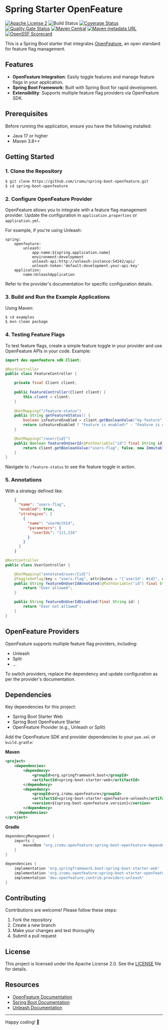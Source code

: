 # Spring Starter OpenFeature

[![Apache License 2](https://img.shields.io/badge/license-ASF2-blue.svg)](https://www.apache.org/licenses/LICENSE-2.0.txt)
![Build Status](https://github.com/iromu/spring-boot-openfeature/actions/workflows/snapshots.yml/badge.svg?branch=main)
[![Coverage Status](https://coveralls.io/repos/github/iromu/spring-boot-openfeature/badge.svg?branch=main)](https://coveralls.io/github/iromu/spring-boot-openfeature?branch=main)
[![Quality Gate Status](https://sonarcloud.io/api/project_badges/measure?project=iromu_spring-boot-openfeature&metric=alert_status)](https://sonarcloud.io/summary/new_code?id=iromu_spring-boot-openfeature)
[![Maven Central](https://img.shields.io/maven-central/v/org.iromu.openfeature/spring-boot-openfeature?label=release)](https://repo1.maven.org/maven2/org/iromu/openfeature/)
[![Maven metadata URL](https://img.shields.io/maven-metadata/v?metadataUrl=https%3A%2F%2Fcentral.sonatype.com%2Frepository%2Fmaven-snapshots%2Forg%2Firomu%2Fopenfeature%2Fspring-boot-openfeature%2Fmaven-metadata.xml&label=snapshot)](https://central.sonatype.com/service/rest/repository/browse/maven-snapshots/org/iromu/openfeature/)
[![OpenSSF Scorecard](https://api.securityscorecards.dev/projects/github.com/iromu/spring-boot-openfeature/badge)](https://securityscorecards.dev/viewer/?uri=github.com/iromu/spring-boot-openfeature)

This is a Spring Boot starter that integrates [OpenFeature](https://openfeature.dev/), an open standard for feature flag
management.

## Features

- **OpenFeature Integration**: Easily toggle features and manage feature flags in your application.
- **Spring Boot Framework**: Built with Spring Boot for rapid development.
- **Extensibility**: Supports multiple feature flag providers via OpenFeature SDK.

## Prerequisites

Before running the application, ensure you have the following installed:

- Java 17 or higher
- Maven 3.8++

## Getting Started

### 1. Clone the Repository

```bash
$ git clone https://github.com/iromu/spring-boot-openfeature.git
$ cd spring-boot-openfeature
```

### 2. Configure OpenFeature Provider

OpenFeature allows you to integrate with a feature flag management provider. Update the configuration in
`application.properties` or `application.yml`.

For example, if you're using Unleash:

```properties
spring:
    openfeature:
        unleash:
            app-name:${spring.application.name}
            environment:development
            unleash-api:http://unleash-instance:54242/api/
            unleash-token:'default:development.your-api-key'
    application:
        name:UnleashApplication
```

Refer to the provider's documentation for specific configuration details.

### 3. Build and Run the Example Applications

Using Maven:

```bash
$ cd examples
$ mvn clean package
```

### 4. Testing Feature Flags

To test feature flags, create a simple feature toggle in your provider and use OpenFeature APIs in your code. Example:

```java
import dev.openfeature.sdk.Client;

@RestController
public class FeatureController {

    private final Client client;
    
    public FeatureController(Client client) {
        this.client = client;
    }
    
    @GetMapping("/feature-status")
    public String getFeatureStatus() {
        boolean isFeatureEnabled = client.getBooleanValue("my-feature", false);
        return isFeatureEnabled ? "Feature is enabled!" : "Feature is disabled.";
    }

    @GetMapping("/user/{id}")
    public Boolean featureOnUserId(@PathVariable("id") final String id) {
        return client.getBooleanValue("users-flag", false, new ImmutableContext(Map.of("userId", new Value(id))));
    }
}
```

Navigate to `/feature-status` to see the feature toggle in action.



### 5. Annotations

With a strategy defined like:

```json
    {
      "name": "users-flag",
      "enabled": true,
      "strategies": [
        {
          "name": "userWithId",
          "parameters": {
            "userIds": "111,234"
          }
        }
      ]
    }
```

```java
@RestController
public class UserController {

    @GetMapping("annotated/user/{id}")
    @ToggleOnFlag(key = "users-flag", attributes = "{'userId': #id}", orElse = "featureOnUserIdDisabled")
    public String featureOnUserIdAnnotated(@PathVariable("id") final String id) {
        return "User allowed";
    }

    public String featureOnUserIdDisabled(final String id) {
        return "User not allowed";
    }
}
```

## OpenFeature Providers

OpenFeature supports multiple feature flag providers, including:

- Unleash
- Split
- ...

To switch providers, replace the dependency and update configuration as per the provider's documentation.

## Dependencies

Key dependencies for this project:

- Spring Boot Starter Web
- Spring Boot OpenFeature Starter
- OpenFeature Provider (e.g., Unleash or Split)

Add the OpenFeature SDK and provider dependencies to your `pom.xml` or `build.gradle`:

**Maven**

```xml
<project>
    <dependencies>
        <dependency>
            <groupId>org.springframework.boot</groupId>
            <artifactId>spring-boot-starter-web</artifactId>
        </dependency>
        <dependency>
            <groupId>org.iromu.openfeature</groupId>
            <artifactId>spring-boot-starter-openfeature-unleash</artifactId>
            <version>${spring-boot-openfeature.version}</version>
        </dependency>
    </dependencies>
</project>
```

**Gradle**

```groovy
dependencyManagement {
    imports {
        mavenBom "org.iromu.openfeature:spring-boot-openfeature-dependencies:${springBootOpenFeatureDependenciesVersion}"
    }
}

dependencies {
    implementation 'org.springframework.boot:spring-boot-starter-web'
    implementation 'org.iromu.openfeature:spring-boot-starter-openfeature'
    implementation 'dev.openfeature.contrib.providers:unleash'
}
```

## Contributing

Contributions are welcome! Please follow these steps:

1. Fork the repository
2. Create a new branch
3. Make your changes and test thoroughly
4. Submit a pull request

## License

This project is licensed under the Apache License 2.0. See the [LICENSE](LICENSE.txt) file for details.

## Resources

- [OpenFeature Documentation](https://docs.openfeature.dev/)
- [Spring Boot Documentation](https://spring.io/projects/spring-boot)
- [Unleash Documentation](https://docs.getunleash.io/)

---

Happy coding! 🚀
